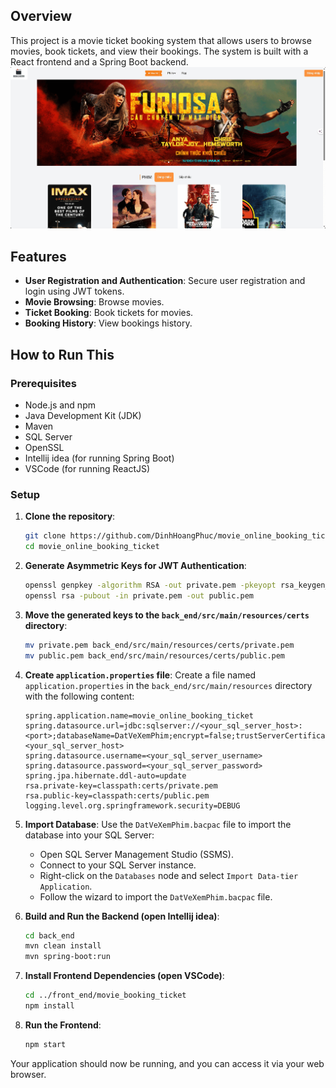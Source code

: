 ## Overview

This project is a movie ticket booking system that allows users to browse movies, book tickets, and view their bookings. The system is built with a React frontend and a Spring Boot backend.
![Demo](demo.gif)

## Features

- **User Registration and Authentication**: Secure user registration and login using JWT tokens.
- **Movie Browsing**: Browse movies.
- **Ticket Booking**: Book tickets for movies.
- **Booking History**: View bookings history.

## How to Run This

### Prerequisites

- Node.js and npm
- Java Development Kit (JDK)
- Maven
- SQL Server
- OpenSSL
- Intellij idea (for running Spring Boot)
- VSCode (for running ReactJS)

### Setup

1. **Clone the repository**:
    ```sh
    git clone https://github.com/DinhHoangPhuc/movie_online_booking_ticket.git
    cd movie_online_booking_ticket
    ```

2. **Generate Asymmetric Keys for JWT Authentication**:
    ```sh
    openssl genpkey -algorithm RSA -out private.pem -pkeyopt rsa_keygen_bits:2048
    openssl rsa -pubout -in private.pem -out public.pem
    ```

3. **Move the generated keys to the `back_end/src/main/resources/certs` directory**:
    ```sh
    mv private.pem back_end/src/main/resources/certs/private.pem
    mv public.pem back_end/src/main/resources/certs/public.pem
    ```

4. **Create `application.properties` file**:
    Create a file named `application.properties` in the `back_end/src/main/resources` directory with the following content:
    ```properties
    spring.application.name=movie_online_booking_ticket
    spring.datasource.url=jdbc:sqlserver://<your_sql_server_host>:<port>;databaseName=DatVeXemPhim;encrypt=false;trustServerCertificate=false;hostNameInCertificate=<your_sql_server_host>
    spring.datasource.username=<your_sql_server_username>
    spring.datasource.password=<your_sql_server_password>
    spring.jpa.hibernate.ddl-auto=update
    rsa.private-key=classpath:certs/private.pem
    rsa.public-key=classpath:certs/public.pem
    logging.level.org.springframework.security=DEBUG
    ```

5. **Import Database**:
    Use the `DatVeXemPhim.bacpac` file to import the database into your SQL Server:
    - Open SQL Server Management Studio (SSMS).
    - Connect to your SQL Server instance.
    - Right-click on the `Databases` node and select `Import Data-tier Application`.
    - Follow the wizard to import the `DatVeXemPhim.bacpac` file.

6. **Build and Run the Backend (open Intellij idea)**:
    ```sh
    cd back_end
    mvn clean install
    mvn spring-boot:run
    ```

7. **Install Frontend Dependencies (open VSCode)**:
    ```sh
    cd ../front_end/movie_booking_ticket
    npm install
    ```

8. **Run the Frontend**:
    ```sh
    npm start
    ```

Your application should now be running, and you can access it via your web browser.

